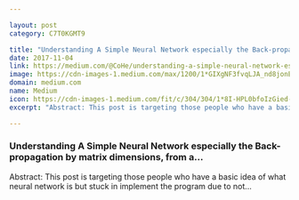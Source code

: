 ```yaml
---

layout: post
category: C7T0KGMT9

title: "Understanding A Simple Neural Network especially the Back-propagation by matrix dimensions, from a…"
date: 2017-11-04
link: https://medium.com/@CoHe/understanding-a-simple-neural-network-especially-the-back-propagation-by-matrix-dimensions-from-a-9d47c1419fa8?source=rss------machine_learning-5
image: https://cdn-images-1.medium.com/max/1200/1*GIXgNF3fvqLJA_nd8jonEQ.png
domain: medium.com
name: Medium
icon: https://cdn-images-1.medium.com/fit/c/304/304/1*8I-HPL0bfoIzGied-dzOvA.png
excerpt: "Abstract: This post is targeting those people who have a basic idea of what neural network is but stuck in implement the program due to not…"

---
```


### Understanding A Simple Neural Network especially the Back-propagation by matrix dimensions, from a…

Abstract: This post is targeting those people who have a basic idea of what neural network is but stuck in implement the program due to not…